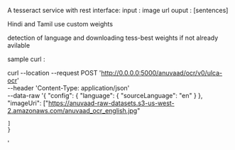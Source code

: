 


A tesseract service with rest interface:
input : image url
ouput : [sentences]

Hindi and Tamil use custom weights

detection of language and downloading tess-best weights if not already avilable  

sample curl :

curl --location --request POST 'http://0.0.0.0:5000/anuvaad/ocr/v0/ulca-ocr' \
--header 'Content-Type: application/json' \
--data-raw '{
    "config": {
        "language": {
            "sourceLanguage": "en"
        }
    },
    "imageUri": ["https://anuvaad-raw-datasets.s3-us-west-2.amazonaws.com/anuvaad_ocr_english.jpg"
        
    ]
    }
'



